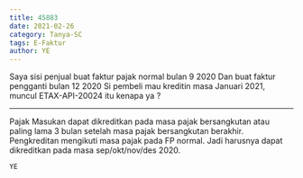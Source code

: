 ```yaml
---
title: 45883
date: 2021-02-26
category: Tanya-SC
tags: E-Faktur
author: YE
---
```


Saya sisi penjual buat faktur pajak normal bulan 9 2020 Dan buat faktur pengganti bulan 12 2020 Si pembeli mau kreditin masa Januari 2021, muncul ETAX-API-20024 itu kenapa ya ?

---

Pajak Masukan dapat dikreditkan pada masa pajak bersangkutan atau paling lama 3 bulan setelah masa pajak bersangkutan berakhir. Pengkreditan mengikuti masa pajak pada FP normal. Jadi harusnya dapat dikreditkan pada masa sep/okt/nov/des 2020.

`YE`

